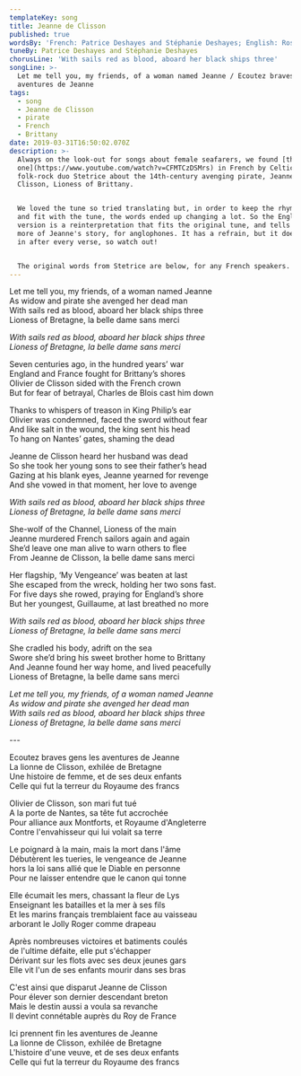 ```yaml
---
templateKey: song
title: Jeanne de Clisson
published: true
wordsBy: 'French: Patrice Deshayes and Stéphanie Deshayes; English: Rosie Sharkey'
tuneBy: Patrice Deshayes and Stéphanie Deshayes
chorusLine: 'With sails red as blood, aboard her black ships three'
songLine: >-
  Let me tell you, my friends, of a woman named Jeanne / Ecoutez braves gens les
  aventures de Jeanne
tags:
  - song
  - Jeanne de Clisson
  - pirate
  - French
  - Brittany
date: 2019-03-31T16:50:02.070Z
description: >-
  Always on the look-out for songs about female seafarers, we found [this
  one](https://www.youtube.com/watch?v=CFMTCzDSMrs) in French by Celtic
  folk-rock duo Stetrice about the 14th-century avenging pirate, Jeanne de
  Clisson, Lioness of Brittany. 


  We loved the tune so tried translating but, in order to keep the rhyme scheme
  and fit with the tune, the words ended up changing a lot. So the English
  version is a reinterpretation that fits the original tune, and tells a bit
  more of Jeanne's story, for anglophones. It has a refrain, but it doesn't kick
  in after every verse, so watch out!


  The original words from Stetrice are below, for any French speakers.
---
```

Let me tell you, my friends, of a woman named Jeanne\
As widow and pirate she avenged her dead man\
With sails red as blood, aboard her black ships three\
Lioness of Bretagne, la belle dame sans merci

_With sails red as blood, aboard her black ships three_\
_Lioness of Bretagne, la belle dame sans merci_

Seven centuries ago, in the hundred years’ war\
England and France fought for Brittany’s shores\
Olivier de Clisson sided with the French crown\
But for fear of betrayal, Charles de Blois cast him down

Thanks to whispers of treason in King Philip’s ear\
Olivier was condemned, faced the sword without fear\
And like salt in the wound, the king sent his head\
To hang on Nantes’ gates, shaming the dead

Jeanne de Clisson heard her husband was dead\
So she took her young sons to see their father’s head\
Gazing at his blank eyes, Jeanne yearned for revenge\
And she vowed in that moment, her love to avenge

_With sails red as blood, aboard her black ships three_\
_Lioness of Bretagne, la belle dame sans merci_

She-wolf of the Channel, Lioness of the main\
Jeanne murdered French sailors again and again\
She’d leave one man alive to warn others to flee\
From Jeanne de Clisson, la belle dame sans merci

Her flagship, ‘My Vengeance’ was beaten at last\
She escaped from the wreck, holding her two sons fast. \
For five days she rowed, praying for England’s shore\
But her youngest, Guillaume, at last breathed no more

_With sails red as blood, aboard her black ships three_\
_Lioness of Bretagne, la belle dame sans merci_

She cradled his body, adrift on the sea\
Swore she’d bring his sweet brother home to Brittany\
And Jeanne found her way home, and lived peacefully\
Lioness of Bretagne, la belle dame sans merci

_Let me tell you, my friends, of a woman named Jeanne_\
_As widow and pirate she avenged her dead man_\
_With sails red as blood, aboard her black ships three_\
_Lioness of Bretagne, la belle dame sans merci_

\---

Ecoutez braves gens les aventures de Jeanne\
La lionne de Clisson, exhilée de Bretagne\
Une histoire de femme, et de ses deux enfants\
Celle qui fut la terreur du Royaume des francs

Olivier de Clisson, son mari fut tué\
A la porte de Nantes, sa tête fut accrochée\
Pour alliance aux Montforts, et Royaume d'Angleterre\
Contre l'envahisseur qui lui volait sa terre

Le poignard à la main, mais la mort dans l'âme\
Débutèrent les tueries, le vengeance de Jeanne\
hors la loi sans allié que le Diable en personne\
Pour ne laisser entendre que le canon qui tonne

Elle écumait les mers, chassant la fleur de Lys\
Enseignant les batailles et la mer à ses fils\
Et les marins français tremblaient face au vaisseau\
arborant le Jolly Roger comme drapeau

Après nombreuses victoires et batiments coulés\
de l'ultime défaite, elle put s'échapper\
Dérivant sur les flots avec ses deux jeunes gars\
Elle vit l'un de ses enfants mourir dans ses bras

C'est ainsi que disparut Jeanne de Clisson\
Pour élever son dernier descendant breton\
Mais le destin aussi a voula sa revanche\
Il devint connétable auprès du Roy de France

Ici prennent fin les aventures de Jeanne\
La lionne de Clisson, exhilée de Bretagne\
L'histoire d'une veuve, et de ses deux enfants\
Celle qui fut la terreur du Royaume des francs
